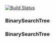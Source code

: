 [![Build Status](https://travis-ci.org/A-Kod/BinarySearchTree.svg?branch=master)](https://travis-ci.org/A-Kod/BinarySearchTree)

### BinarySearchTree


### BinarySearchTree
